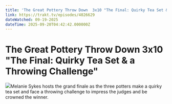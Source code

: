 ```yaml
---
title: 'The Great Pottery Throw Down  3x10 "The Final: Quirky Tea Set & a Throwing Challenge"' 
link: https://trakt.tv/episodes/4026629
dateWatched: 09-19-2025
dateTime: 2025-09-20T04:42:42.000000Z
---
```

# The Great Pottery Throw Down  3x10 "The Final: Quirky Tea Set & a Throwing Challenge"

![](https://walter-r2.trakt.tv/images/episodes/004/026/629/screenshots/thumb/769bdab201.jpg)Melanie Sykes hosts the grand finale as the three potters make a quirky tea set and face a throwing challenge to impress the judges and be crowned the winner.